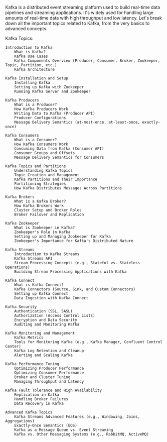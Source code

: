 Kafka is a distributed event streaming platform used to build real-time data pipelines and streaming applications. It's widely used for handling large amounts of real-time data with high throughput and low latency. Let's break down all the important topics related to Kafka, from the very basics to advanced concepts.


Kafka Topics:

    Introduction to Kafka
        What is Kafka?
        Kafka Use Cases
        Kafka Components Overview (Producer, Consumer, Broker, Zookeeper, Topic, Partition, etc.)
        Kafka Architecture

    Kafka Installation and Setup
        Installing Kafka
        Setting up Kafka with Zookeeper
        Running Kafka Server and Zookeeper

    Kafka Producers
        What is a Producer?
        How Kafka Producers Work
        Writing Data to Kafka (Producer API)
        Producer Configurations
        Message Delivery Semantics (at-most-once, at-least-once, exactly-once)

    Kafka Consumers
        What is a Consumer?
        How Kafka Consumers Work
        Consuming Data from Kafka (Consumer API)
        Consumer Groups and Offsets
        Message Delivery Semantics for Consumers

    Kafka Topics and Partitions
        Understanding Kafka Topics
        Topic Creation and Management
        Kafka Partitions and Their Importance
        Partitioning Strategies
        How Kafka Distributes Messages Across Partitions

    Kafka Brokers
        What is a Kafka Broker?
        How Kafka Brokers Work
        Cluster Setup and Broker Roles
        Broker Failover and Replication

    Kafka Zookeeper
        What is Zookeeper in Kafka?
        Zookeeper's Role in Kafka
        Setting up and Managing Zookeeper for Kafka
        Zookeeper's Importance for Kafka's Distributed Nature

    Kafka Streams
        Introduction to Kafka Streams
        Kafka Streams API
        Stream Processing Concepts (e.g., Stateful vs. Stateless Operations)
        Building Stream Processing Applications with Kafka

    Kafka Connect
        What is Kafka Connect?
        Kafka Connectors (Source, Sink, and Custom Connectors)
        Setting up Kafka Connect
        Data Ingestion with Kafka Connect

    Kafka Security
        Authentication (SSL, SASL)
        Authorization (Access Control Lists)
        Encryption and Data Security
        Auditing and Monitoring Kafka

    Kafka Monitoring and Management
        Kafka Metrics
        Tools for Monitoring Kafka (e.g., Kafka Manager, Confluent Control Center)
        Kafka Log Retention and Cleanup
        Alerting and Scaling Kafka

    Kafka Performance Tuning
        Optimizing Producer Performance
        Optimizing Consumer Performance
        Broker and Cluster Tuning
        Managing Throughput and Latency

    Kafka Fault Tolerance and High Availability
        Replication in Kafka
        Handling Broker Failures
        Data Recovery in Kafka

    Advanced Kafka Topics
        Kafka Streams Advanced Features (e.g., Windowing, Joins, Aggregations)
        Exactly-Once Semantics (EOS)
        Kafka as a Message Queue vs. Event Streaming
        Kafka vs. Other Messaging Systems (e.g., RabbitMQ, ActiveMQ)
   